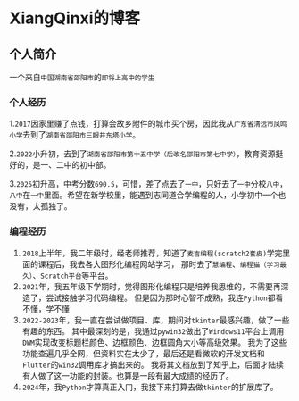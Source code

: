 # XiangQinxi的博客
## 个人简介
一个来自`中国湖南省邵阳市`的`即将上高中的学生`

### 个人经历
1.`2017`因家里赚了点钱，打算会故乡附件的城市买个房，因此我从`广东省清远市凤鸣小学`去到了`湖南省邵阳市三眼井东塔小学`。

2.`2022`小升初，去到了`湖南省邵阳市第十五中学（后改名邵阳市第七中学）`，教育资源挺好的，是一、二中的初中部。

3.`2025`初升高，中考分数`690.5`，可惜，差了点去了`一中`，只好去了`一中`分校`八中`，`八中`在`一中`里面。希望在新学校里，能遇到志同道合学编程的人，小学初中一个也没有，太孤独了。

### 编程经历
1. `2018`上半年，我二年级时，经老师推荐，知道了`麦吉编程(scratch2套皮)`学完里面的课程后，我去各大图形化编程网站学习， 
那时去了`慧编程`、`编程猫（学习最久）`、`Scratch平台`等平台。
2. `2021`年，我五年级下学期时，觉得图形化编程只是培养我思维的，不需要再深造了，尝试接触学习代码编程。
但是因为那时心智不成熟，我连`Python`都看不懂，学不懂
3. `2022-2023`年，我一直在尝试做项目、库，期间对`tkinter`最感兴趣，做了一些有趣的东西。
其中最深刻的是，我通过`pywin32`做出了`Windows11`平台上调用`DWM`实现改变标题栏颜色、边框颜色、边框圆角大小等高级效果。
我为了这些功能查遍几乎全网，但资料实在太少了，最后还是看微软的开发文档和`Flutter`的`win32`调用库才搞出来的。
我将其文档放到了知乎上，后面才陆续有人做了这一功能的封装。也算是一段有最大成绩的经历了。
4. `2024`年，我`Python`才算真正入门，我接下来打算去做`tkinter`的扩展库了。